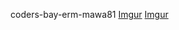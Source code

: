 coders-bay-erm-mawa81
[Imgur](https://i.imgur.com/JmedfFz.jpg)
[Imgur](https://i.imgur.com/WTeCBU5.jpg)
